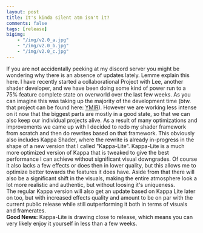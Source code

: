 ```yaml
---
layout: post
title: It's kinda silent atm isn't it?
comments: false
tags: [release]
bigimg: 
    - "/img/v2.0_a.jpg"
    - "/img/v2.0_b.jpg"
    - "/img/v2.0_c.jpg"
---
```


If you are not accidentally peeking at my discord server you might be wondering why there is an absence of updates lately. Lemme explain this here.
I have recently started a collaborational Project with Lee, another shader developer, and we have been doing some kind of power run to a 75% feature complete state on overworld over the last few weeks. As you can imagine this was taking up the majority of the development time (btw. that project can be found here: [YMIR](https://ymir-graphics.github.io/)). However we are working less intense on it now that the biggest parts are mostly in a good state, so that we can also keep our individual projects alive.
As a result of many optimizations and improvements we came up with I decided to redo my shader framework from scratch and then do rewrites based on that framework.
This obviously also includes Kappa Shader, where the rewrite is already in-progress in the shape of a new version that I called "Kappa-Lite". Kappa-Lite is a much more optimized version of Kappa that is tweaked to give the best performance I can achieve without significant visual downgrades. Of course it also lacks a few effects or does then in lower quality, but this allows me to optimize better towards the features it does have. Aside from that there will also be a significant shift in the visuals, making the entire atmosphere look a lot more realistic and authentic, but without loosing it's uniqueness.<br>
The regular Kappa version will also get an update based on Kappa Lite later on too, but with increased effects quality and amount to be on par with the current public release while still outperforming it both in terms of visuals and framerates.<br>
**Good News:** Kappa-Lite is drawing close to release, which means you can very likely enjoy it yourself in less than a few weeks.
